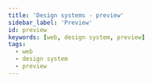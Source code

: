 ```yaml
---
title: 'Design systems - preview'
sidebar_label: 'Preview'
id: preview
keywords: [web, design system, preview]
tags:
  - web
  - design system
  - preview
---
```


<design-system-editor class="ds-preview">
  <design-system-preview></design-system-preview>
  <design-system-export slot="export"></design-system-export>
</design-system-editor>